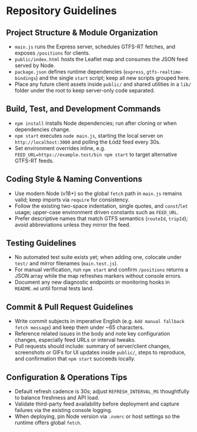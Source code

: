 # Repository Guidelines

## Project Structure & Module Organization
- `main.js` runs the Express server, schedules GTFS-RT fetches, and exposes `/positions` for clients.
- `public/index.html` hosts the Leaflet map and consumes the JSON feed served by Node.
- `package.json` defines runtime dependencies (`express`, `gtfs-realtime-bindings`) and the single `start` script; keep all new scripts grouped here.
- Place any future client assets inside `public/` and shared utilities in a `lib/` folder under the root to keep server-only code separated.

## Build, Test, and Development Commands
- `npm install` installs Node dependencies; run after cloning or when dependencies change.
- `npm start` executes `node main.js`, starting the local server on `http://localhost:3000` and polling the Łódź feed every 30s.
- Set environment overrides inline, e.g. `FEED_URL=https://example.test/bin npm start` to target alternative GTFS-RT feeds.

## Coding Style & Naming Conventions
- Use modern Node (v18+) so the global `fetch` path in `main.js` remains valid; keep imports via `require` for consistency.
- Follow the existing two-space indentation, single quotes, and `const`/`let` usage; upper-case environment driven constants such as `FEED_URL`.
- Prefer descriptive names that match GTFS semantics (`routeId`, `tripId`); avoid abbreviations unless they mirror the feed.

## Testing Guidelines
- No automated test suite exists yet; when adding one, colocate under `test/` and mirror filenames (`main.test.js`).
- For manual verification, run `npm start` and confirm `/positions` returns a JSON array while the map refreshes markers without console errors.
- Document any new diagnostic endpoints or monitoring hooks in `README.md` until formal tests land.

## Commit & Pull Request Guidelines
- Write commit subjects in imperative English (e.g. `Add manual fallback fetch message`) and keep them under ~65 characters.
- Reference related issues in the body and note key configuration changes, especially feed URLs or interval tweaks.
- Pull requests should include: summary of server/client changes, screenshots or GIFs for UI updates inside `public/`, steps to reproduce, and confirmation that `npm start` succeeds locally.

## Configuration & Operations Tips
- Default refresh cadence is 30s; adjust `REFRESH_INTERVAL_MS` thoughtfully to balance freshness and API load.
- Validate third-party feed availability before deployment and capture failures via the existing console logging.
- When deploying, pin Node version via `.nvmrc` or host settings so the runtime offers global `fetch`.
